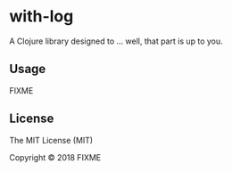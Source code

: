 # with-log

A Clojure library designed to ... well, that part is up to you.

## Usage

FIXME

## License

The MIT License (MIT)

Copyright © 2018 FIXME

